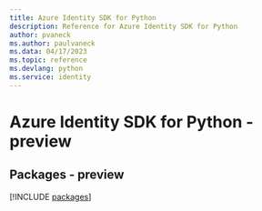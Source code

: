 ```yaml
---
title: Azure Identity SDK for Python
description: Reference for Azure Identity SDK for Python
author: pvaneck
ms.author: paulvaneck
ms.data: 04/17/2023
ms.topic: reference
ms.devlang: python
ms.service: identity
---
```

# Azure Identity SDK for Python - preview
## Packages - preview
[!INCLUDE [packages](identity-index.md)]